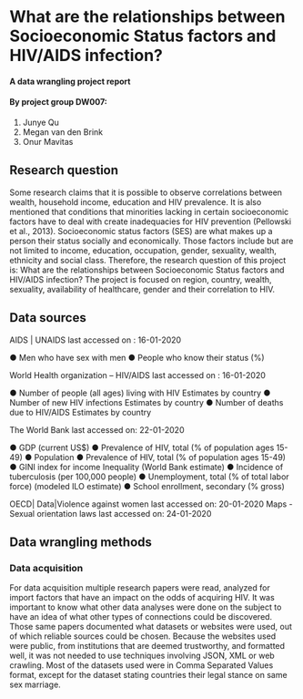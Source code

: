 # What are the relationships between Socioeconomic Status factors and HIV/AIDS infection?
#### A data wrangling project report
#### By project group DW007:
 1. Junye Qu
 2. Megan van den Brink
 3. Onur Mavitas

## Research question
Some research claims that it is possible to observe correlations between wealth, household income, education and HIV prevalence. It is also mentioned that conditions that minorities lacking in certain socioeconomic factors have to deal with create inadequacies for HIV prevention (Pellowski et al., 2013). Socioeconomic status factors (SES) are what makes up a person their status socially and economically. Those factors include but are not limited to income, education, occupation, gender, sexuality, wealth, ethnicity and social class. Therefore, the research question of this project is:
What are the relationships between Socioeconomic Status factors and HIV/AIDS infection?
The project is focused on region, country, wealth, sexuality, availability of healthcare, gender and their correlation to HIV.

## Data sources
AIDS | UNAIDS last accessed on : 16-01-2020

● Men who have sex with men
● People who know their status (%)

World Health organization – HIV/AIDS last accessed on : 16-01-2020

● Number of people (all ages) living with HIV Estimates by country
● Number of new HIV infections Estimates by country
● Number of deaths due to HIV/AIDS Estimates by country

The World Bank last accessed on: 22-01-2020

● GDP (current US$)
● Prevalence of HIV, total (% of population ages 15-49)
● Population
● Prevalence of HIV, total (% of population ages 15-49)         
● GINI index for income Inequality (World Bank estimate)
● Incidence of tuberculosis (per 100,000 people)
● Unemployment, total (% of total labor force) (modeled ILO estimate)
● School enrollment, secondary (% gross)

OECD| Data|Violence against women last accessed on: 20-01-2020 
Maps - Sexual orientation laws last accessed on: 24-01-2020

## Data wrangling methods 
### Data acquisition
For data acquisition multiple research papers were read, analyzed for import factors that have an impact on the odds of acquiring HIV. It was important to know what other data analyses were done on the subject to have an idea of what other types of connections could be discovered. Those same papers documented what datasets or websites were used, out of which reliable sources could be chosen.
Because the websites used were public, from institutions that are deemed trustworthy, and formatted well, it was not needed to use techniques involving JSON, XML or web crawling. Most of the datasets used were in Comma Separated Values format, except for the dataset stating countries their legal stance on same sex marriage.

